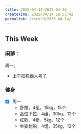 ```yaml
---
title: 2025-04-14~2025-04-20
createTime: 2025/04/14 18:53:42
permalink: /record/2025-04-14/
---
```


## This Week

### 闲聊：
周一，
- 上午把机器人考了



### 健身

- [x] 周一
  - 卧推，4组，15kg，15个
  - 高位下拉，4组，30kg，12个
  - 杠铃，4组，5kg，12个
  - 坐姿划船，4组，35kg，12个

